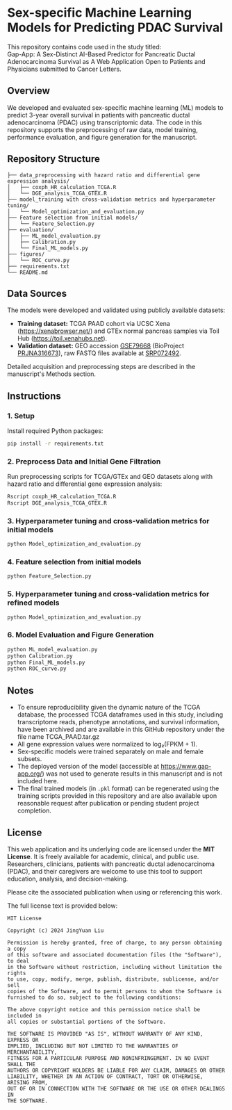 
# Sex-specific Machine Learning Models for Predicting PDAC Survival

This repository contains code used in the study titled:  
Gap-App: A Sex-Distinct AI-Based Predictor for Pancreatic Ductal Adenocarcinoma Survival as A Web Application Open to Patients and Physicians
submitted to Cancer Letters.

## Overview

We developed and evaluated sex-specific machine learning (ML) models to predict 3-year overall survival in patients with pancreatic ductal adenocarcinoma (PDAC) using transcriptomic data. The code in this repository supports the preprocessing of raw data, model training, performance evaluation, and figure generation for the manuscript.

## Repository Structure

```
├── data_preprocessing with hazard ratio and differential gene expression analysis/
│   ├── coxph_HR_calculation_TCGA.R
│   └── DGE_analysis_TCGA_GTEX.R
├── model_training with cross-validation metrics and hyperparameter tuning/
│   └── Model_optimization_and_evaluation.py
├── Feature selection from initial models/
│   └── Feature_Selection.py
├── evaluation/
│   ├── ML_model_evaluation.py
│   ├── Calibration.py
│   └── Final_ML_models.py
├── figures/
│   └── ROC_curve.py
├── requirements.txt
└── README.md
```

## Data Sources

The models were developed and validated using publicly available datasets:

- **Training dataset:** TCGA PAAD cohort via UCSC Xena (https://xenabrowser.net/) and GTEx normal pancreas samples via Toil Hub (https://toil.xenahubs.net).
- **Validation dataset:** GEO accession [GSE79668](https://www.ncbi.nlm.nih.gov/geo/query/acc.cgi?acc=GSE79668) (BioProject [PRJNA316673](https://www.ncbi.nlm.nih.gov/bioproject/PRJNA316673)), raw FASTQ files available at [SRP072492](https://www.ncbi.nlm.nih.gov/sra/SRP072492).

Detailed acquisition and preprocessing steps are described in the manuscript's Methods section.

## Instructions

### 1. Setup

Install required Python packages:

```bash
pip install -r requirements.txt
```

### 2. Preprocess Data and Initial Gene Filtration

Run preprocessing scripts for TCGA/GTEx and GEO datasets along with hazard ratio and differential gene expression analysis:

```bash
Rscript coxph_HR_calculation_TCGA.R
Rscript DGE_analysis_TCGA_GTEX.R
```

### 3. Hyperparameter tuning and cross-validation metrics for initial models

```bash
python Model_optimization_and_evaluation.py
```

### 4. Feature selection from initial models

```bash
python Feature_Selection.py
```

### 5. Hyperparameter tuning and cross-validation metrics for refined models

```bash
python Model_optimization_and_evaluation.py
```

### 6. Model Evaluation and Figure Generation

```bash
python ML_model_evaluation.py
python Calibration.py
python Final_ML_models.py
python ROC_curve.py
```

## Notes

- To ensure reproducibility given the dynamic nature of the TCGA database, the processed TCGA dataframes used in this study, including transcriptome reads, phenotype annotations, and survival information, have been archived and are available in this GitHub repository under the file name TCGA_PAAD.tar.gz
- All gene expression values were normalized to log₂(FPKM + 1).
- Sex-specific models were trained separately on male and female subsets.
- The deployed version of the model (accessible at https://www.gap-app.org/) was not used to generate results in this manuscript and is not included here.
- The final trained models (in `.pkl` format) can be regenerated using the training scripts provided in this repository and are also available upon reasonable request after publication or pending student project completion.

## License

This web application and its underlying code are licensed under the **MIT License**. It is freely available for academic, clinical, and public use. Researchers, clinicians, patients with pancreatic ductal adenocarcinoma (PDAC), and their caregivers are welcome to use this tool to support education, analysis, and decision-making.

Please cite the associated publication when using or referencing this work.

The full license text is provided below:

```
MIT License

Copyright (c) 2024 JingYuan Liu

Permission is hereby granted, free of charge, to any person obtaining a copy
of this software and associated documentation files (the "Software"), to deal
in the Software without restriction, including without limitation the rights
to use, copy, modify, merge, publish, distribute, sublicense, and/or sell
copies of the Software, and to permit persons to whom the Software is
furnished to do so, subject to the following conditions:

The above copyright notice and this permission notice shall be included in
all copies or substantial portions of the Software.

THE SOFTWARE IS PROVIDED "AS IS", WITHOUT WARRANTY OF ANY KIND, EXPRESS OR
IMPLIED, INCLUDING BUT NOT LIMITED TO THE WARRANTIES OF MERCHANTABILITY,
FITNESS FOR A PARTICULAR PURPOSE AND NONINFRINGEMENT. IN NO EVENT SHALL THE
AUTHORS OR COPYRIGHT HOLDERS BE LIABLE FOR ANY CLAIM, DAMAGES OR OTHER
LIABILITY, WHETHER IN AN ACTION OF CONTRACT, TORT OR OTHERWISE, ARISING FROM,
OUT OF OR IN CONNECTION WITH THE SOFTWARE OR THE USE OR OTHER DEALINGS IN
THE SOFTWARE.
```
